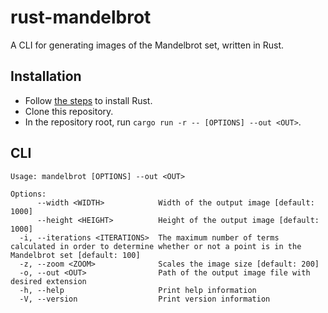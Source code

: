 # rust-mandelbrot
A CLI for generating images of the Mandelbrot set, written in Rust.

## Installation
* Follow [the steps](https://www.rust-lang.org/tools/install) to install Rust.
* Clone this repository.
* In the repository root, run `cargo run -r -- [OPTIONS] --out <OUT>`.

## CLI
```
Usage: mandelbrot [OPTIONS] --out <OUT>

Options:
      --width <WIDTH>            Width of the output image [default: 1000]
      --height <HEIGHT>          Height of the output image [default: 1000]
  -i, --iterations <ITERATIONS>  The maximum number of terms calculated in order to determine whether or not a point is in the Mandelbrot set [default: 100]
  -z, --zoom <ZOOM>              Scales the image size [default: 200]
  -o, --out <OUT>                Path of the output image file with desired extension
  -h, --help                     Print help information
  -V, --version                  Print version information
```
